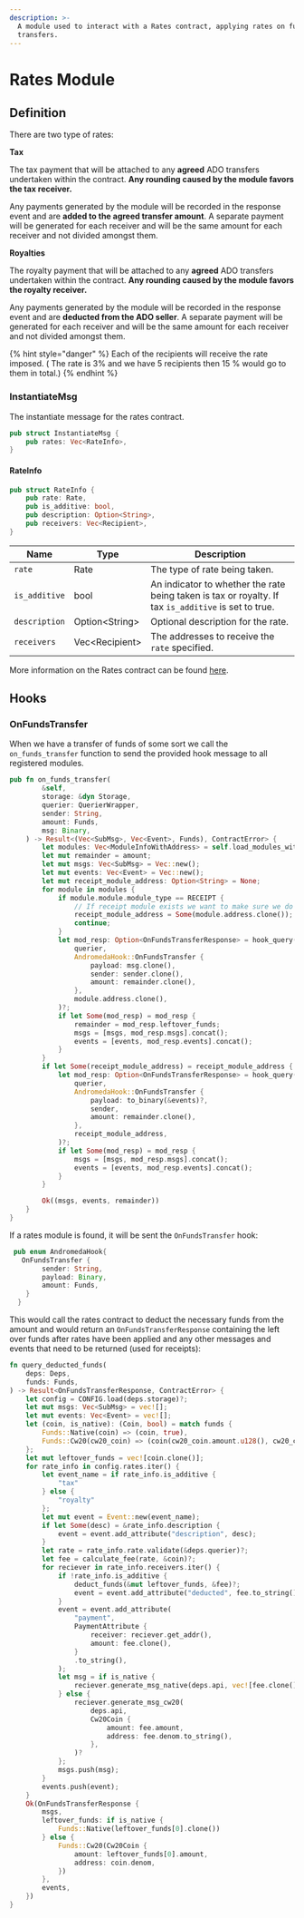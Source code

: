 ```yaml
---
description: >-
  A module used to interact with a Rates contract, applying rates on fund
  transfers.
---
```


# Rates Module

## Definition

There are two type of rates:&#x20;

**Tax**

The tax payment that will be attached to any **agreed** ADO transfers undertaken within the contract. **Any rounding caused by the module favors the tax receiver.**

Any payments generated by the module will be recorded in the response event and are **added to the agreed transfer amount**. A separate payment will be generated for each receiver and will be the same amount for each receiver and not divided amongst them.

**Royalties**

The royalty payment that will be attached to any **agreed** ADO transfers undertaken within the contract. **Any rounding caused by the module favors the royalty receiver.**

Any payments generated by the module will be recorded in the response event and are **deducted from the ADO seller**. A separate payment will be generated for each receiver and will be the same amount for each receiver and not divided amongst them.

{% hint style="danger" %}
Each of the recipients will receive the rate imposed. ( The rate is 3% and we have 5 recipients then 15 % would go to them in total.)
{% endhint %}

### InstantiateMsg

The instantiate message for the rates contract.

```rust
pub struct InstantiateMsg {
    pub rates: Vec<RateInfo>,
}
```

#### RateInfo

```rust
pub struct RateInfo {
    pub rate: Rate,
    pub is_additive: bool,
    pub description: Option<String>,
    pub receivers: Vec<Recipient>,
}
```

| Name          | Type            | Description                                                                                          |
| ------------- | --------------- | ---------------------------------------------------------------------------------------------------- |
| `rate`        | Rate            | The type of rate being taken.                                                                        |
| `is_additive` | bool            | An indicator to whether the rate being taken is tax or royalty. If tax `is_additive` is set to true. |
| `description` | Option\<String> | Optional description for the rate.                                                                   |
| `receivers`   | Vec\<Recipient> | The addresses to receive the `rate` specified.                                                       |

More information on the Rates contract can be found [here](rates.md).

## Hooks

### OnFundsTransfer

When we have a transfer of funds of some sort we call the `on_funds_transfer` function to send the provided hook message to all registered modules.&#x20;

```rust
pub fn on_funds_transfer(
        &self,
        storage: &dyn Storage,
        querier: QuerierWrapper,
        sender: String,
        amount: Funds,
        msg: Binary,
    ) -> Result<(Vec<SubMsg>, Vec<Event>, Funds), ContractError> {
        let modules: Vec<ModuleInfoWithAddress> = self.load_modules_with_address(storage)?;
        let mut remainder = amount;
        let mut msgs: Vec<SubMsg> = Vec::new();
        let mut events: Vec<Event> = Vec::new();
        let mut receipt_module_address: Option<String> = None;
        for module in modules {
            if module.module.module_type == RECEIPT {
                // If receipt module exists we want to make sure we do it last.
                receipt_module_address = Some(module.address.clone());
                continue;
            }
            let mod_resp: Option<OnFundsTransferResponse> = hook_query(
                querier,
                AndromedaHook::OnFundsTransfer {
                    payload: msg.clone(),
                    sender: sender.clone(),
                    amount: remainder.clone(),
                },
                module.address.clone(),
            )?;
            if let Some(mod_resp) = mod_resp {
                remainder = mod_resp.leftover_funds;
                msgs = [msgs, mod_resp.msgs].concat();
                events = [events, mod_resp.events].concat();
            }
        }
        if let Some(receipt_module_address) = receipt_module_address {
            let mod_resp: Option<OnFundsTransferResponse> = hook_query(
                querier,
                AndromedaHook::OnFundsTransfer {
                    payload: to_binary(&events)?,
                    sender,
                    amount: remainder.clone(),
                },
                receipt_module_address,
            )?;
            if let Some(mod_resp) = mod_resp {
                msgs = [msgs, mod_resp.msgs].concat();
                events = [events, mod_resp.events].concat();
            }
        }

        Ok((msgs, events, remainder))
    }
}
```

If a rates module is found, it will be sent the `OnFundsTransfer` hook:

```rust
 pub enum AndromedaHook{
   OnFundsTransfer {
        sender: String,
        payload: Binary,
        amount: Funds,
    }
  }
```

This would call the rates contract to deduct the necessary funds from the amount and would return an `OnFundsTransferResponse` containing the left over funds after rates have been applied and any other messages and events that need to be returned (used for receipts):

```rust
fn query_deducted_funds(
    deps: Deps,
    funds: Funds,
) -> Result<OnFundsTransferResponse, ContractError> {
    let config = CONFIG.load(deps.storage)?;
    let mut msgs: Vec<SubMsg> = vec![];
    let mut events: Vec<Event> = vec![];
    let (coin, is_native): (Coin, bool) = match funds {
        Funds::Native(coin) => (coin, true),
        Funds::Cw20(cw20_coin) => (coin(cw20_coin.amount.u128(), cw20_coin.address), false),
    };
    let mut leftover_funds = vec![coin.clone()];
    for rate_info in config.rates.iter() {
        let event_name = if rate_info.is_additive {
            "tax"
        } else {
            "royalty"
        };
        let mut event = Event::new(event_name);
        if let Some(desc) = &rate_info.description {
            event = event.add_attribute("description", desc);
        }
        let rate = rate_info.rate.validate(&deps.querier)?;
        let fee = calculate_fee(rate, &coin)?;
        for reciever in rate_info.receivers.iter() {
            if !rate_info.is_additive {
                deduct_funds(&mut leftover_funds, &fee)?;
                event = event.add_attribute("deducted", fee.to_string());
            }
            event = event.add_attribute(
                "payment",
                PaymentAttribute {
                    receiver: reciever.get_addr(),
                    amount: fee.clone(),
                }
                .to_string(),
            );
            let msg = if is_native {
                reciever.generate_msg_native(deps.api, vec![fee.clone()])?
            } else {
                reciever.generate_msg_cw20(
                    deps.api,
                    Cw20Coin {
                        amount: fee.amount,
                        address: fee.denom.to_string(),
                    },
                )?
            };
            msgs.push(msg);
        }
        events.push(event);
    }
    Ok(OnFundsTransferResponse {
        msgs,
        leftover_funds: if is_native {
            Funds::Native(leftover_funds[0].clone())
        } else {
            Funds::Cw20(Cw20Coin {
                amount: leftover_funds[0].amount,
                address: coin.denom,
            })
        },
        events,
    })
}
```
